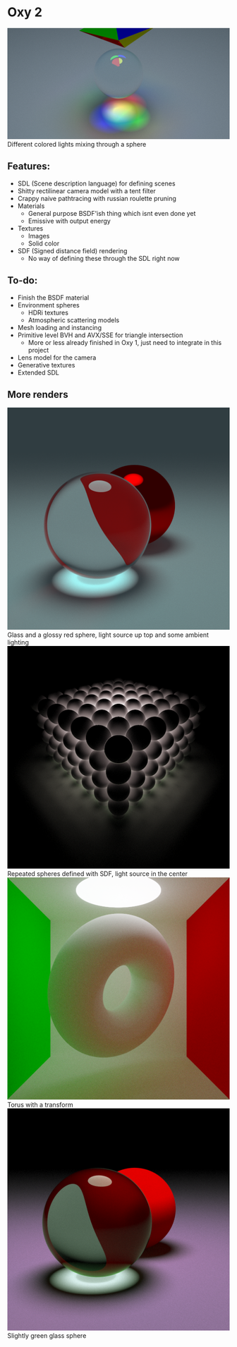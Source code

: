 # Oxy 2

![Caustic](/images/caustic.png)
Different colored lights mixing through a sphere

## Features:

* SDL (Scene description language) for defining scenes
* Shitty rectilinear camera model with a tent filter
* Crappy naive pathtracing with russian roulette pruning
* Materials
  * General purpose BSDF'ish thing which isnt even done yet
  * Emissive with output energy
* Textures
  * Images
  * Solid color
* SDF (Signed distance field) rendering
  * No way of defining these through the SDL right now

## To-do:

* Finish the BSDF material
* Environment spheres
  * HDRi textures
  * Atmospheric scattering models
* Mesh loading and instancing
* Primitive level BVH and AVX/SSE for triangle intersection
  * More or less already finished in Oxy 1, just need to integrate in this project
* Lens model for the camera
* Generative textures
* Extended SDL

## More renders

<img src=/images/glass2.png width=512>
Glass and a glossy red sphere, light source up top and some ambient lighting

<img src=/images/spheres_20000.png width=512>
Repeated spheres defined with SDF, light source in the center


<img src=/images/cornell1.png width=512>
Torus with a transform


<img src=/images/glass.png width=512>
Slightly green glass sphere
